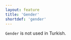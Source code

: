 ```yaml
---
layout: feature
title: 'Gender'
shortdef: 'gender'
---
```


`Gender` is not used in Turkish.
<!-- Interlanguage links updated Út zář 29 20:43:02 CEST 2020 -->
